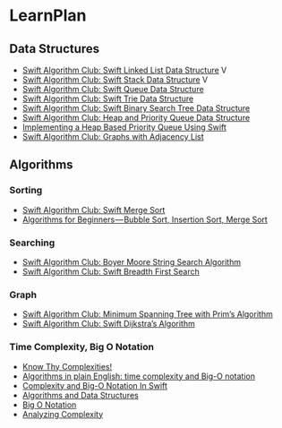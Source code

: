 #  LearnPlan

## Data Structures
- [Swift Algorithm Club: Swift Linked List Data Structure](https://www.raywenderlich.com/144083/swift-algorithm-club-swift-linked-list-data-structure) V
- [Swift Algorithm Club: Swift Stack Data Structure](https://www.raywenderlich.com/149213/swift-algorithm-club-swift-stack-data-structure) V
- [Swift Algorithm Club: Swift Queue Data Structure](https://www.raywenderlich.com/148141/swift-algorithm-club-swift-queue-data-structure)
- [Swift Algorithm Club: Swift Trie Data Structure](https://www.raywenderlich.com/139410/swift-algorithm-club-swift-trie-data-structure)
- [Swift Algorithm Club: Swift Binary Search Tree Data Structure](https://www.raywenderlich.com/139821/swift-algorithm-club-swift-binary-search-tree-data-structure)
- [Swift Algorithm Club: Heap and Priority Queue Data Structure](https://www.raywenderlich.com/160631/swift-algorithm-club-heap-and-priority-queue-data-structure)
- [Implementing a Heap Based Priority Queue Using Swift](https://www.appcoda.com/swift-algorithm/)
- [Swift Algorithm Club: Graphs with Adjacency List](https://www.raywenderlich.com/152046/swift-algorithm-club-graphs-adjacency-list)

## Algorithms

### Sorting
- [Swift Algorithm Club: Swift Merge Sort](https://www.raywenderlich.com/154256/swift-algorithm-club-swift-merge-sort)
- [Algorithms for Beginners — Bubble Sort, Insertion Sort, Merge Sort](https://medium.com/yay-its-erica/algorithms-for-beginners-bubble-sort-insertion-sort-merge-sort-29bd5506cc48)

### Searching 
- [Swift Algorithm Club: Boyer Moore String Search Algorithm](https://www.raywenderlich.com/163964/swift-algorithm-club-booyer-moore-string-search-algorithm)
- [Swift Algorithm Club: Swift Breadth First Search](https://www.raywenderlich.com/155801/swift-algorithm-club-swift-breadth-first-search)

### Graph 
- [Swift Algorithm Club: Minimum Spanning Tree with Prim’s Algorithm](https://www.raywenderlich.com/169392/swift-algorithm-club-minimum-spanning-tree-with-prims-algorithm)
- [Swift Algorithm Club: Swift Dijkstra’s Algorithm](https://www.raywenderlich.com/178761/swift-algorithm-club-siwft-dijkstras-algorithm)

### Time Complexity, Big O Notation
- [Know Thy Complexities!](http://bigocheatsheet.com)
- [Algorithms in plain English: time complexity and Big-O notation](https://medium.freecodecamp.org/time-is-complex-but-priceless-f0abd015063c)
- [Complexity and Big-O Notation In Swift](https://medium.com/journey-of-one-thousand-apps/complexity-and-big-o-notation-in-swift-478a67ba20e7)
- [Algorithms and Data Structures](http://cooervo.github.io/Algorithms-DataStructures-BigONotation/)
- [Big O Notation](https://agostini.tech/2018/10/21/big-o-notation/)
- [Analyzing Complexity](http://khanlou.com/2018/12/analyzing-complexity/)


